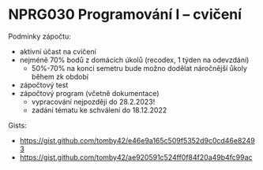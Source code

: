 # NPRG030 Programování I – cvičení

Podmínky zápočtu:
- aktivní účast na cvičení
- nejméně 70% bodů z domácích úkolů (recodex, 1 týden na odevzdání)
  - 50%-70% na konci semetru bude možno dodělat náročnější ůkoly během zk období
- zápočtový test      
- zápočtový program (včetně dokumentace)
  - vypracování nejpozději do 28.2.2023!
  - zadání tématu ke schválení do 18.12.2022

Gists:
* https://gist.github.com/tomby42/e46e9a165c509f5352d9c0cd46e82493
* https://gist.github.com/tomby42/ae920591c524ff0f84f20a49b4fc99ac
